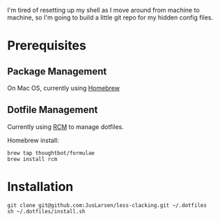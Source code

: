 I'm tired of resetting up my shell as I move around from machine to machine, so I'm going to build a little git repo for my hidden config files.  


# Prerequisites 

## Package Management
On Mac OS, currently using [Homebrew](https://brew.sh/)

## Dotfile Management

Currently using [RCM](https://github.com/thoughtbot/rcm) to manage dotfiles.

Homebrew install:
```
brew tap thoughtbot/formulae
brew install rcm
```

# Installation

```
git clone git@github.com:JusLarsen/less-clacking.git ~/.dotfiles
sh ~/.dotfiles/install.sh

